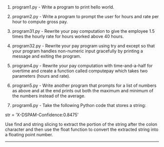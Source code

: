 1. program1.py - Write a program to print hello world.

2. program2.py - Write a program to prompt the user for hours and rate per hour to compute gross pay.

3. program31.py - Rewrite your pay computation to give the employee 1.5 times the hourly rate for hours worked above 40 hours.

4. program32.py - Rewrite your pay program using try and except so that your program handles non-numeric input gracefully by printing a message and exiting the program. 

5. program4.py - Rewrite your pay computation with time-and-a-half for overtime and create a function called computepay which takes two parameters (hours and rate).

6. program5.py - Write another program that prompts for a list of numbers as above and at the end prints out both the maximum and minimum of the numbers instead of the average.

7. program6.py - Take the following Python code that stores a string:

str = 'X-DSPAM-Confidence:0.8475'

Use find and string slicing to extract the portion of the string after the colon character and then use the float function to convert the extracted string into a floating point number.

-------------------------------------------------------------------------------------------------------------------------------

